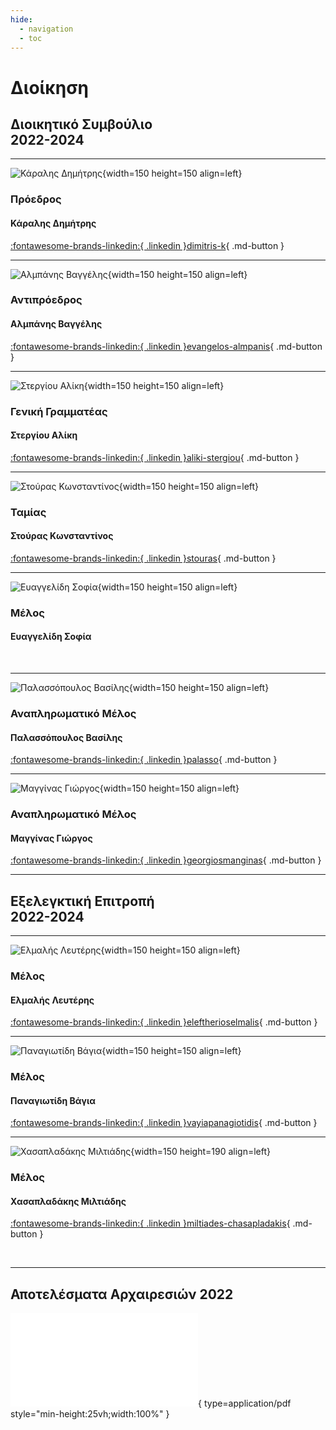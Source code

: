 ```yaml
---
hide:
  - navigation
  - toc
---
```


# Διοίκηση

## Διοικητικό Συμβούλιο <br/>2022-2024
---
![Κάραλης Δημήτρης](assets/pictures/profiles/karalis.jpeg){width=150 height=150 align=left}

### Πρόεδρος

#### Κάραλης Δημήτρης

[:fontawesome-brands-linkedin:{ .linkedin }dimitris-k](https://www.linkedin.com/in/dimitris-karalis-80319558){ .md-button }

---
![Αλμπάνης Βαγγέλης](assets/pictures/profiles/almpanis.jpeg){width=150 height=150 align=left}

### Αντιπρόεδρος

#### Αλμπάνης Βαγγέλης

[:fontawesome-brands-linkedin:{ .linkedin }evangelos-almpanis](https://www.linkedin.com/in/evangelos-almpanis){ .md-button }

---
![Στεργίου Αλίκη](assets/pictures/profiles/stergiou.jpeg){width=150 height=150 align=left}

### Γενική Γραμματέας

#### Στεργίου Αλίκη

[:fontawesome-brands-linkedin:{ .linkedin }aliki-stergiou](https://www.linkedin.com/in/aliki-stergiou-081a5a16/){ .md-button }

---
![Στούρας Κωνσταντίνος](assets/pictures/profiles/stouras.jpeg){width=150 height=150 align=left}

### Ταμίας

#### Στούρας Κωνσταντίνος

[:fontawesome-brands-linkedin:{ .linkedin }stouras](https://www.linkedin.com/in/stouras/){ .md-button }

---
![Ευαγγελίδη Σοφία](assets/pictures/profiles/evangelidi.jpeg){width=150 height=150 align=left}

### Μέλος

#### Ευαγγελίδη Σοφία

<br/>

---
![Παλασσόπουλος Βασίλης](assets/pictures/profiles/palassopoulos.jpeg){width=150 height=150 align=left}

### Αναπληρωματικό Μέλος

#### Παλασσόπουλος Βασίλης

[:fontawesome-brands-linkedin:{ .linkedin }palasso](https://www.linkedin.com/in/palasso/){ .md-button }

---
![Μαγγίνας Γιώργος](assets/pictures/profiles/manginas.jpeg){width=150 height=150 align=left}

### Αναπληρωματικό Μέλος

#### Μαγγίνας Γιώργος

[:fontawesome-brands-linkedin:{ .linkedin }georgiosmanginas](https://www.linkedin.com/in/georgiosmanginas/){ .md-button }

---
## Εξελεγκτική Επιτροπή <br/>2022-2024

---
![Ελμαλής Λευτέρης](assets/pictures/profiles/elmalis.jpeg){width=150 height=150 align=left}

### Μέλος

#### Ελμαλής Λευτέρης

[:fontawesome-brands-linkedin:{ .linkedin }eleftherioselmalis](https://www.linkedin.com/in/eleftherioselmalis/){ .md-button }

---
![Παναγιωτίδη Βάγια](assets/pictures/profiles/panagiotidi.jpeg){width=150 height=150 align=left}

### Μέλος

#### Παναγιωτίδη Βάγια

[:fontawesome-brands-linkedin:{ .linkedin }vayiapanagiotidis](https://www.linkedin.com/in/vayiapanagiotidis/){ .md-button }

---
![Χασαπλαδάκης Μιλτιάδης](assets/pictures/profiles/chasapladakis.jpeg){width=150 height=190 align=left}

### Μέλος

#### Χασαπλαδάκης Μιλτιάδης

[:fontawesome-brands-linkedin:{ .linkedin }miltiades-chasapladakis](https://www.linkedin.com/in/miltiades-chasapladakis-28723085/){ .md-button }

<br/>

---

## Αποτελέσματα Αρχαιρεσιών 2022

![Αποτελέσματα Αρχαιρεσιών 2022](assets/documents/elections/election_results_2022.pdf){ type=application/pdf style="min-height:25vh;width:100%" }